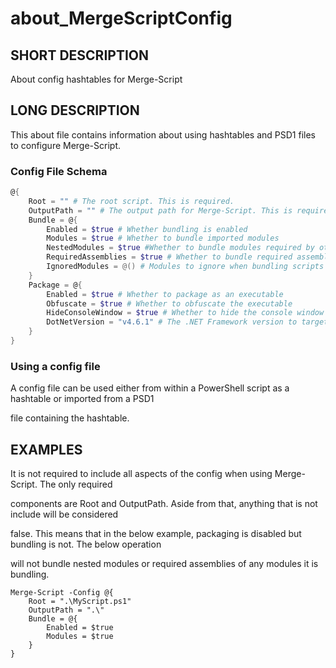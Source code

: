 # about\_MergeScriptConfig

## SHORT DESCRIPTION

About config hashtables for Merge-Script

## LONG DESCRIPTION

This about file contains information about using hashtables and PSD1 files to 
configure Merge-Script.

### Config File Schema

```powershell
@{
	Root = "" # The root script. This is required.
	OutputPath = "" # The output path for Merge-Script. This is required.
	Bundle = @{
		Enabled = $true # Whether bundling is enabled
		Modules = $true # Whether to bundle imported modules
		NestedModules = $true #Whether to bundle modules required by other modules
		RequiredAssemblies = $true # Whether to bundle required assemblies 
		IgnoredModules = @() # Modules to ignore when bundling scripts
	}
	Package = @{
		Enabled = $true # Whether to package as an executable
		Obfuscate = $true # Whether to obfuscate the executable
		HideConsoleWindow = $true # Whether to hide the console window after starting the script
		DotNetVersion = "v4.6.1" # The .NET Framework version to target. The developer pack for that version must be installed on the machine for this to target a particular version. 
	}
}
```

### Using a config file

A config file can be used either from within a PowerShell script as a hashtable or imported from a PSD1

file containing the hashtable. 

## EXAMPLES

It is not required to include all aspects of the config when using Merge-Script. The only required

components are Root and OutputPath. Aside from that, anything that is not include will be considered 

false. This means that in the below example, packaging is disabled but bundling is not. The below operation

will not bundle nested modules or required assemblies of any modules it is bundling.



```
Merge-Script -Config @{ 
	Root = ".\MyScript.ps1"
	OutputPath = ".\"
	Bundle = @{
		Enabled = $true
		Modules = $true
	}
}
```




